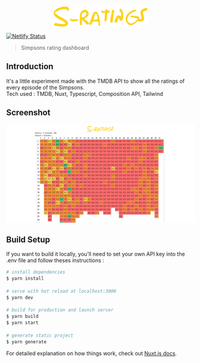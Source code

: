 <p align="center"><img width="250" src="src/assets/images/logo.svg" alt="logo"></p>

[![Netlify Status](https://api.netlify.com/api/v1/badges/04096c9e-e516-492e-943a-50faefc3ea93/deploy-status)](https://app.netlify.com/sites/sratings/deploys)

> Simpsons rating dashboard

## Introduction
It's a little experiment made with the TMDB API to show all the ratings of every episode of the Simpsons.
<br>Tech used : TMDB, Nuxt, Typescript, Composition API, Tailwind

## Screenshot

<p align="center"><img width="750" src="src/assets/images/screenshot.png" alt="screenshot"></p>

## Build Setup
If you want to build it locally, you'll need to set your own API key into the .env file and follow theses instructions :

```bash
# install dependencies
$ yarn install

# serve with hot reload at localhost:3000
$ yarn dev

# build for production and launch server
$ yarn build
$ yarn start

# generate static project
$ yarn generate
```

For detailed explanation on how things work, check out [Nuxt.js docs](https://nuxtjs.org).
